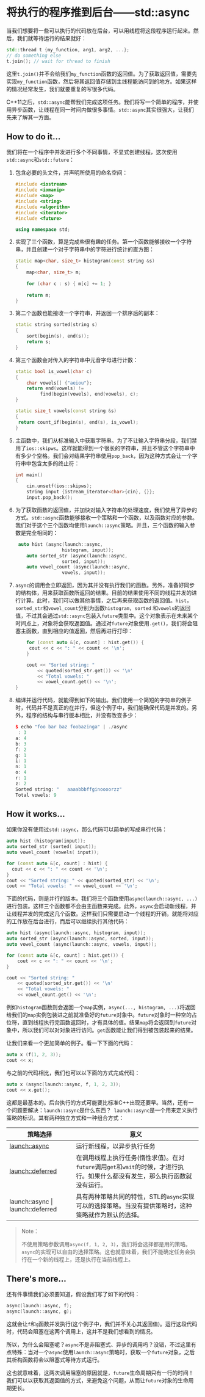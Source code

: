 # 将执行的程序推到后台——std::async

当我们想要将一些可以执行的代码放在后台，可以用线程将这段程序运行起来。然后，我们就等待运行的结果就好：

```c++
std::thread t {my_function, arg1, arg2, ...};
// do something else
t.join(); // wait for thread to finish
```

这里`t.join()`并不会给我们`my_function`函数的返回值。为了获取返回值，需要先实现`my_function`函数，然后将其返回值存储到主线程能访问到的地方。如果这样的情况经常发生，我们就要重复的写很多代码。

C++11之后，`std::async`能帮我们完成这项任务。我们将写一个简单的程序，并使用异步函数，让线程在同一时间内做很多事情。`std::async`其实很强大，让我们先来了解其一方面。

## How to do it...

我们将在一个程序中并发进行多个不同事情，不显式创建线程，这次使用`std::async`和`std::future`：

1. 包含必要的头文件，并声明所使用的命名空间：

   ```c++
   #include <iostream>
   #include <iomanip>
   #include <map>
   #include <string>
   #include <algorithm>
   #include <iterator>
   #include <future>
   
   using namespace std;
   ```

2. 实现了三个函数，算是完成些很有趣的任务。第一个函数能够接收一个字符串，并且创建一个对于字符串中的字符进行统计的直方图：

   ```c++
   static map<char, size_t> histogram(const string &s)
   {
       map<char, size_t> m;
       
       for (char c : s) { m[c] += 1; }
       
       return m;
   }
   ```

3. 第二个函数也能接收一个字符串，并返回一个排序后的副本：

   ```c++
   static string sorted(string s)
   {
       sort(begin(s), end(s));
       return s;
   }
   ```

4. 第三个函数会对传入的字符串中元音字母进行计数：

   ```c++
   static bool is_vowel(char c)
   {
       char vowels[] {"aeiou"};
       return end(vowels) !=
       		find(begin(vowels), end(vowels), c);
   }
   
   static size_t vowels(const string &s)
   {
   	return count_if(begin(s), end(s), is_vowel);
   }
   ```

5. 主函数中，我们从标准输入中获取字符串。为了不让输入字符串分段，我们禁用了`ios::skipws`。这样就能得到一个很长的字符串，并且不管这个字符串中有多少个空格。我们会对结果字符串使用`pop_back`，因为这种方式会让一个字符串中包含太多的终止符：

   ```c++
   int main()
   {
       cin.unsetf(ios::skipws);
       string input {istream_iterator<char>{cin}, {}};
       input.pop_back();
   ```

6. 为了获取函数的返回值，并加快对输入字符串的处理速度，我们使用了异步的方式。`std::async`函数能够接收一个策略和一个函数，以及函数对应的参数。我们对于这个三个函数均使用`launch::async`策略。并且，三个函数的输入参数是完全相同的：

   ```c++
   	auto hist (async(launch::async,
       				histogram, input));
       auto sorted_str (async(launch::async,
       				sorted, input));
       auto vowel_count (async(launch::async,
       				vowels, input));
   ```

7. `async`的调用会立即返回，因为其并没有执行我们的函数。另外，准备好同步的结构体，用来获取函数所返回的结果。目前的结果使用不同的线程并发的进行计算。此时，我们可以做其他事情，之后再来获取函数的返回值。`hist`，`sorted_str`和`vowel_count`分别为函数`histogram`，`sorted` 和`vowels`的返回值，不过其会通过`std::async`包装入`future`类型中。这个对象表示在未来某个时间点上，对象将会获取返回值。通过对`future`对象使用`.get()`，我们将会阻塞主函数，直到相应的值返回，然后再进行打印：

   ```c++
       for (const auto &[c, count] : hist.get()) {
       	cout << c << ": " << count << '\n';
       }
   
       cout << "Sorted string: "
           << quoted(sorted_str.get()) << '\n'
           << "Total vowels: "
           << vowel_count.get() << '\n';
   }
   ```

8. 编译并运行代码，就能得到如下的输出。我们使用一个简短的字符串的例子时，代码并不是真正的在并行，但这个例子中，我们能确保代码是并发的。另外，程序的结构与串行版本相比，并没有改变多少：

    ```c++
    $ echo "foo bar baz foobazinga" | ./async
     : 3
    a: 4
    b: 3
    f: 2
    g: 1
    i: 1
    n: 1
    o: 4
    r: 1
    z: 2
    Sorted string: "   aaaabbbffginoooorzz"
    Total vowels: 9
    ```

## How it works...

如果你没有使用过`std::async`，那么代码可以简单的写成串行代码：

```c++
auto hist (histogram(input));
auto sorted_str (sorted( input));
auto vowel_count (vowels( input));

for (const auto &[c, count] : hist) {
  cout << c << ": " << count << '\n';
}
cout << "Sorted string: " << quoted(sorted_str) << '\n';
cout << "Total vowels: " << vowel_count << '\n';
```

下面的代码，则是并行的版本。我们将三个函数使用`async(launch::async, ...)`进行包装。这样三个函数都不会由主函数来完成。此外，`async`会启动新线程，并让线程并发的完成这几个函数。这样我们只需要启动一个线程的开销，就能将对应的工作放在后台进行，而后可以继续执行其他代码：

```c++
auto hist (async(launch::async, histogram, input));
auto sorted_str (async(launch::async, sorted, input));
auto vowel_count (async(launch::async, vowels, input));

for (const auto &[c, count] : hist.get()) {
	cout << c << ": " << count << '\n';
}

cout << "Sorted string: "
    << quoted(sorted_str.get()) << '\n'
    << "Total vowels: "
    << vowel_count.get() << '\n';
```

例如`histogram`函数则会返回一个`map`实例，`async(..., histogram, ...)`将返回给我们的`map`实例包装进之前就准备好的`future`对象中。`future`对象时一种空的占位符，直到线程执行完函数返回时，才有具体的值。结果`map`将会返回到`future`对象中，所以我们可以对对象进行访问。`get`函数能让我们得到被包装起来的结果。

让我们来看一个更加简单的例子。看一下下面的代码：

```c++
auto x (f(1, 2, 3));
cout << x;
```

与之前的代码相比，我们也可以以下面的方式完成代码：

```c++
auto x (async(launch::async, f, 1, 2, 3));
cout << x.get();
```

这都是最基本的。后台执行的方式可能要比标准C++出现还要早。当然，还有一个问题要解决：`launch::async`是什么东西？` launch::async`是一个用来定义执行策略的标识。其有两种独立方式和一种组合方式：

| 策略选择                                                     | 意义                                                         |
| ------------------------------------------------------------ | ------------------------------------------------------------ |
| [launch::async](http://zh.cppreference.com/w/cpp/thread/launch) | 运行新线程，以异步执行任务                                   |
| [launch::deferred](http://zh.cppreference.com/w/cpp/thread/launch) | 在调用线程上执行任务(惰性求值)。在对`future`调用`get`和`wait`的时候，才进行执行。如果什么都没有发生，那么执行函数就没有运行。 |
| launch::async \| launch::deferred                            | 具有两种策略共同的特性，STL的`async`实现可以的选择策略。当没有提供策略时，这种策略就作为默认的选择。 |

> Note：
>
> 不使用策略参数调用`async(f, 1, 2, 3)`，我们将会选择都是用的策略。`async`的实现可以自由的选择策略。这也就意味着，我们不能确定任务会执行在一个新的线程上，还是执行在当前线程上。

## There's more...

还有件事情我们必须要知道，假设我们写了如下的代码：

```c++
async(launch::async, f);
async(launch::async, g);
```

这就会让`f`和`g`函数并发执行(这个例子中，我们并不关心其返回值)。运行这段代码时，代码会阻塞在这两个调用上，这并不是我们想看到的情况。

所以，为什么会阻塞呢？`async`不是非阻塞式、异步的调用吗？没错，不过这里有点特殊：当对一个`async`使用`launch::async`策略时，获取一个`future`对象，之后其析构函数将会以阻塞式等待方式运行。

这也就意味着，这两次调用阻塞的原因就是，`future`生命周期只有一行的时间！我们可以以获取其返回值的方式，来避免这个问题，从而让`future`对象的生命周期更长。